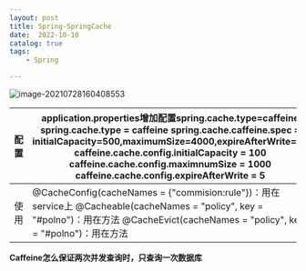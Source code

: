 ```yaml
---
layout: post
title: Spring-SpringCache
date:  2022-10-10
catalog: true
tags:
    - Spring

---
```




![image-20210728160408553](https://gitee.com/chrisxyq/picgo/raw/master/https://gitee.com/chrisxyq/image-20210728160408553.png)



| 配置 | application.properties增加配置spring.cache.type=caffeine   spring.cache.type = caffeine  spring.cache.caffeine.spec =  initialCapacity=500,maximumSize=4000,expireAfterWrite=1d  caffeine.cache.config.initialCapacity =  100  caffeine.cache.config.maximnumSize = 1000  caffeine.cache.config.expireAfterWrite =  5 |
| ---- | ------------------------------------------------------------ |
| 使用 | @CacheConfig(cacheNames =   {"commision:rule"})：用在service上  @Cacheable(cacheNames =  "policy", key = "#polno")：用在方法  @CacheEvict(cacheNames =  "policy", key = "#polno")：用在方法 |

**Caffeine怎么保证两次并发查询时，只查询一次数据库**

